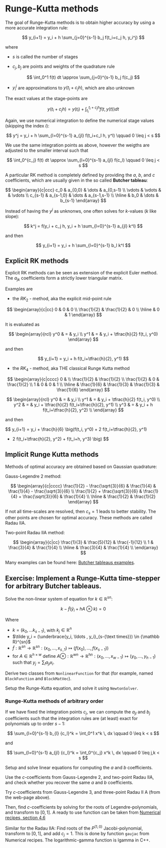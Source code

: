 # Runge-Kutta methods

The goal of Runge-Kutta methods is to obtain higher accuracy by
using a more accurate integration rule:

$$
y_{i+1} = y_i + h \sum_{j=0}^{s-1} b_j f(t_i+c_j h, y_i^j)
$$

where

* $s$ is called the number of stages

* $c_j, b_j$ are points and weights of the quadrature rule

$$
\int_0^1 f(t) dt \approx \sum_{j=0}^{s-1} b_j f(c_j)
$$

* $y_i^j$ are approximations to $y(t_i + c_j h)$, which are also unknown

The exact values at the stage-points are

$$
y(t_i+c_j h) = y(t_i) + \int_{t_i}^{t_i+c_j h} f(t, y(t)) dt
$$

Again, we use numerical integration to define the numerical stage values (skipping the index $i$):

$$
y^j = y_i + h \sum_{l=0}^{s-1}  a_{jl} f(t_i+c_l h, y^l) \qquad 0 \leq j < s
$$

We use the same integration points as above, however the weigths are adjusted
to the smaller interval such that

$$
\int_0^{c_j} f(t) dt \approx \sum_{l=0}^{s-1} a_{jl} f(c_l) \qquad 0 \leq j < s
$$

A particular RK method is completely defined by providing the $a$, $b$, and $c$ coefficients,
which are usually given in the so called **Butcher tableau**:


$$
\begin{array}{c|ccc}
c_0 & a_{0,0} & \dots & a_{0,s-1} \\
\vdots & \vdots & & \vdots \\
c_{s-1} & a_{s-1,0} & \dots & a_{s-1,s-1} \\
\hline
 & b_0 & \dots & b_{s-1}
\end{array}
$$

Instead of having the $y^j$ as unknonws, one often solves for $k$-values ($k$ like slope):

$$
k^j = f(y_i + c_j h, y_i + h \sum_{l=0}^{s-1} a_{jl} k^l)
$$

and then

$$
y_{i+1} = y_i + h \sum_{l=0}^{s-1} b_l k^l
$$


## Explicit RK methods

Explicit RK methods can be seen as extension of the explicit Euler method.
The $a_{jk}$ coefficients form a strictly lower triangular matrix.

Examples are

* the $RK_2$ - method, aka the explicit mid-point rule

$$
\begin{array}{c|cc}
0 & 0 & 0 \\
\frac{1}{2} & \frac{1}{2} & 0 \\
\hline
 & 0 & 1
\end{array}
$$

It is evaluated as

$$
\begin{array}{rcl}
y^0 & = & y_i \\
y^1 & = & y_i + \tfrac{h}{2} f(t_i, y^0)
\end{array}
$$

and then

$$
y_{i+1} = y_i + h f(t_i+\tfrac{h}{2}, y^1)
$$



* the $RK_4$ - method, aka THE classical Runge Kutta method

$$
\begin{array}{c|cccc}
0 &   \\
\frac{1}{2} & \frac{1}{2}  \\
\frac{1}{2} & 0 & \frac{1}{2} \\
1 & 0 & 0 & 1 \\
\hline
 & \frac{1}{6} & \frac{1}{3} & \frac{1}{3} & \frac{1}{6}
\end{array}
$$


$$
\begin{array}{rcl}
y^0  & = & y_i \\
y^1  & = & y_i + \tfrac{h}{2} f(t_i, y^0) \\
y^2  & = & y_i + \tfrac{h}{2} f(t_i+\tfrac{h}{2}, y^1) \\
y^3  & = & y_i + h f(t_i+\tfrac{h}{2}, y^2) \\
\end{array}
$$

and then

$$
y_{i+1} = y_i + \frac{h}{6} \big(f(t_i, y^0) + 2 f(t_i+\tfrac{h}{2}, y^1)
+ 2 f(t_i+\tfrac{h}{2}, y^2) + f(t_i+h, y^3) \big)
$$




## Implicit Runge Kutta methods

Methods of optimal accuracy are obtained based on Gaussian quadrature:

Gauss-Legendre 2 method:

$$
\begin{array}{c|cccc}
\frac{1}{2} - \frac{\sqrt{3}}{6} &  \frac{1}{4} & \frac{1}{4} - \frac{\sqrt{3}}{6} \\
\frac{1}{2} + \frac{\sqrt{3}}{6} & \frac{1}{4} + \frac{\sqrt{3}}{6}  & \frac{1}{4} \\
\hline
 & \frac{1}{2} & \frac{1}{2}
\end{array}
$$


If not all time-scales are resolved, then $c_s = 1$ leads to better stability.
The other points are chosen for optimal accuracy. These methods are called Radau IIA.

Two-point Radau IIA method:

$$
\begin{array}{c|cc}
\frac{1}{3} & \frac{5}{12} & \frac{-1}{12} \\
1 & \frac{3}{4} & \frac{1}{4} \\
\hline
  & \frac{3}{4} & \frac{1}{4} \\
\end{array}
$$

Many examples can be found here: [Butcher tableaus examples](https://en.wikipedia.org/wiki/List_of_Runge–Kutta_methods).

## Exercise: Implement a Runge-Kutta time-stepper for arbitrary Butcher tableaus.

Solve the non-linear system of equation for $k \in {\mathbb R}^{sn}$:

$$
k - \tilde f ( \tilde y_i  + h A \otimes k) = 0
$$

Where
* $k = (k_0, \ldots k_{s-1})$, with $k_j \in {\mathbb R}^n$
* $\tilde y_i = (\underbrace{y_i, \ldots , y_i}_{s-{\text times}}) \in {\mathbb R}^{sn}$
* $\tilde f : {\mathbb R}^{sn} \rightarrow {\mathbb R}^{sn} : (x_0, \ldots, x_{s_-1}) \mapsto (f(x_0), \ldots, f(x_{s-1}))$
* for $A \in {\mathbb R}^{h \times w}$ define
$A \otimes :  {\mathbb R}^{wn} \rightarrow {\mathbb R}^{hn} : (x_0, \ldots, x_{w-1}) \mapsto (y_0, \ldots , y_{h-1})$ such that $y_j = \sum_l a_{jl} x_l$.

Derive two classes from `NonlinearFunction` for that (for example, named `BlockFunction` and `BlockMatVec`).

Setup the Runge-Kutta equation, and solve it using `NewtonSolver`.


### Runge-Kutta methods of arbitrary order

If we have fixed the integration points $c_j$, we can compute the $a_{jl}$ and $b_j$ coefficients
such that the integration rules are (at least) exact for polynomials up to order $s-1$:

$$
\sum_{l=0}^{s-1} b_{l} {c_l}^k = \int_0^1 x^k \, dx \qquad 0 \leq k < s
$$

and

$$
\sum_{l=0}^{s-1} a_{jl} {c_l}^k = \int_0^{c_j} x^k \, dx \qquad 0 \leq j,k < s
$$

Setup and solve linear equations for computing the $a$ and $b$ coefficients.


Use the $c$-coefficients from Gauss-Legendre 2, and two-point Radau IIA, and check whether you recover the same $a$ and $b$ coefficients.


Try $c$-coefficients from Gauss-Legendre 3, and three-point Radau II A (from the web-page above).


Then, find $c$-coefficients by solving for the roots of Legendre-polynomials, and transform to $[0,1]$.
A ready to use function can be taken from 
[Numerical recipes, section 4.6](https://numerical.recipes/book.html) 

Similar for the Radau IIA: Find roots of the $P^{(1,0)}$ Jacobi-polynomial, transform to $[0,1]$, and add $c_j=1$.
This is done by function `gaujac` from Numerical recipes. The logarithmic-gamma function is lgamma in C++.





